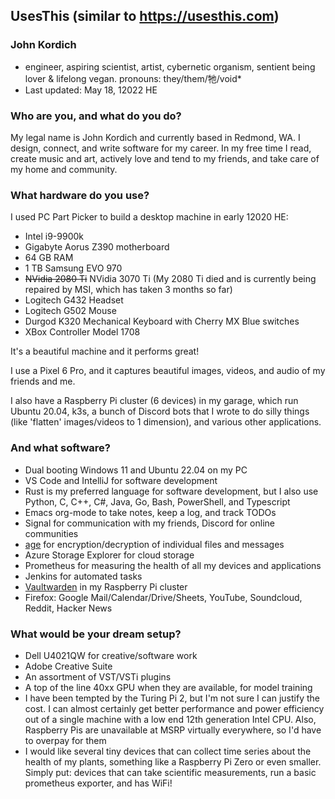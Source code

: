 ## UsesThis (similar to https://usesthis.com)
### John Kordich
- engineer, aspiring scientist, artist, cybernetic organism, sentient being lover & lifelong vegan. pronouns: they/them/牠/void*
- Last updated: May 18, 12022 HE

### Who are you, and what do you do?

My legal name is John Kordich and currently based in Redmond, WA. I design, connect, and write software for my career. In my free time I read, create music and art, actively love and tend to my friends, and take care of my home and community.

### What hardware do you use?

I used PC Part Picker to build a desktop machine in early 12020 HE:
- Intel i9-9900k
- Gigabyte Aorus Z390 motherboard
- 64 GB RAM
- 1 TB Samsung EVO 970
- ~~NVidia 2080 Ti~~ NVidia 3070 Ti (My 2080 Ti died and is currently being repaired by MSI, which has taken 3 months so far)
- Logitech G432 Headset
- Logitech G502 Mouse
- Durgod K320 Mechanical Keyboard with Cherry MX Blue switches
- XBox Controller Model 1708

It's a beautiful machine and it performs great!

I use a Pixel 6 Pro, and it captures beautiful images, videos, and audio of my friends and me.

I also have a Raspberry Pi cluster (6 devices) in my garage, which run Ubuntu 20.04, k3s, a bunch of Discord bots that I wrote to do silly things (like 'flatten' images/videos to 1 dimension), and various other applications.

### And what software?
- Dual booting Windows 11 and Ubuntu 22.04 on my PC
- VS Code and IntelliJ for software development
- Rust is my preferred language for software development, but I also use Python, C, C++, C#, Java, Go, Bash, PowerShell, and Typescript
- Emacs org-mode to take notes, keep a log, and track TODOs
- Signal for communication with my friends, Discord for online communities
- [age](https://github.com/FiloSottile/age) for encryption/decryption of individual files and messages
- Azure Storage Explorer for cloud storage
- Prometheus for measuring the health of all my devices and applications
- Jenkins for automated tasks
- [Vaultwarden](https://github.com/dani-garcia/vaultwarden) in my Raspberry Pi cluster
- Firefox: Google Mail/Calendar/Drive/Sheets, YouTube, Soundcloud, Reddit, Hacker News

### What would be your dream setup?

- Dell U4021QW for creative/software work
- Adobe Creative Suite
- An assortment of VST/VSTi plugins
- A top of the line 40xx GPU when they are available, for model training
- I have been tempted by the Turing Pi 2, but I'm not sure I can justify the cost. I can almost certainly get better performance and power efficiency out of a single machine with a low end 12th generation Intel CPU. Also, Raspberry Pis are unavailable at MSRP virtually everywhere, so I'd have to overpay for them
- I would like several tiny devices that can collect time series about the health of my plants, something like a Raspberry Pi Zero or even smaller. Simply put: devices that can take scientific measurements, run a basic prometheus exporter, and has WiFi!
